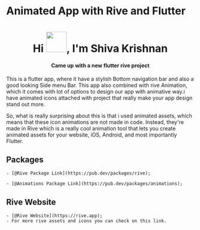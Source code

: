 # Animated App with Rive and Flutter

<h1 align="center">Hi <img src="https://github.com/mitul3737/mitul3737/blob/main/Wave.gif" height="55px" width="55px">, I'm Shiva Krishnan</h1>
<h4 align="center">Came up with a new flutter rive project</h4>

This is a flutter app, where it have a stylish Bottom navigation bar and also a good looking Side menu Bar. This app also combined with rive Animation, which it comes with lot of options to design our app with animative way.i have animated icons attached with project that really make your app design stand out more.

So, what is really surprising about this is that i used animated assets, which means that these icon animations are not made in code. Instead, they're made in Rive which is a really cool animation tool that lets you create animated assets for your website, iOS, Android, and most importantly Flutter.

## Packages
    
    - [@Rive Package Link](https://pub.dev/packages/rive);
    
    - [@Animations Package Link](https://pub.dev/packages/animations);

## Rive Website

    - [@Rive Website](https://rive.app);
    - For more rive assets and icons you can check on this link.
